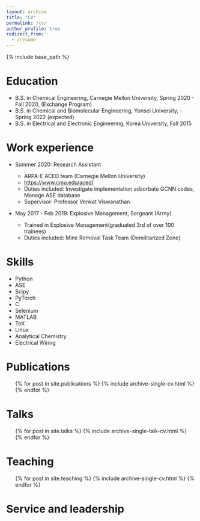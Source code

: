```yaml
---
layout: archive
title: "CV"
permalink: /cv/
author_profile: true
redirect_from:
  - /resume
---
```


{% include base_path %}

Education
======
* B.S. in Chemical Engineering, Carnegie Mellon University, Spring 2020 - Fall 2020, (Exchange Program)
* B.S. in Chemical and Biomolecular Engineering, Yonsei University,  - Spring 2022 (expected)
* B.S. in Electrical and Electronic Engineering, Korea University, Fall 2015

Work experience
======
* Summer 2020: Research Assistant
  * ARPA-E ACED team (Carnegie Mellon University)
  * https://www.cmu.edu/aced/
  * Duties included: Investigate implementation adsorbate GCNN codes, Manage ASE database
  * Supervisor: Professor Venkat Viswanathan

* May 2017 - Feb 2019: Explosive Management, Sergeant (Army)
  * Trained in Explosive Management(graduated 3rd of over 100 trainees)
  * Duties included: Mine Removal Task Team (Demilitarized Zone)
  
Skills
======
*  Python
  *  ASE
  *  Scipy
  *  PyTorch
*  C
*  Selenium
*  MATLAB
*  TeX
*  Linux
*  Analytical Chemistry
*  Electrical Wiring

Publications
======
  <ul>{% for post in site.publications %}
    {% include archive-single-cv.html %}
  {% endfor %}</ul>
  
Talks
======
  <ul>{% for post in site.talks %}
    {% include archive-single-talk-cv.html %}
  {% endfor %}</ul>
  
Teaching
======
  <ul>{% for post in site.teaching %}
    {% include archive-single-cv.html %}
  {% endfor %}</ul>
  
Service and leadership
======

